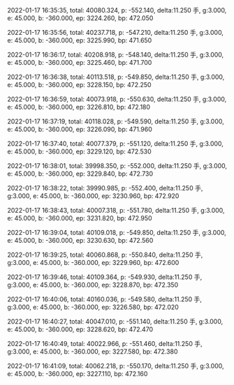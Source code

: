 2022-01-17 16:35:35, total: 40080.324, p: -552.140, delta:11.250 手, g:3.000, e: 45.000, b: -360.000, ep: 3224.260, bp: 472.050

2022-01-17 16:35:56, total: 40237.718, p: -547.210, delta:11.250 手, g:3.000, e: 45.000, b: -360.000, ep: 3225.990, bp: 471.650

2022-01-17 16:36:17, total: 40208.918, p: -548.140, delta:11.250 手, g:3.000, e: 45.000, b: -360.000, ep: 3225.460, bp: 471.700

2022-01-17 16:36:38, total: 40113.518, p: -549.850, delta:11.250 手, g:3.000, e: 45.000, b: -360.000, ep: 3228.150, bp: 472.250

2022-01-17 16:36:59, total: 40073.918, p: -550.630, delta:11.250 手, g:3.000, e: 45.000, b: -360.000, ep: 3226.810, bp: 472.180

2022-01-17 16:37:19, total: 40118.028, p: -549.590, delta:11.250 手, g:3.000, e: 45.000, b: -360.000, ep: 3226.090, bp: 471.960

2022-01-17 16:37:40, total: 40077.379, p: -551.120, delta:11.250 手, g:3.000, e: 45.000, b: -360.000, ep: 3229.120, bp: 472.530

2022-01-17 16:38:01, total: 39998.350, p: -552.000, delta:11.250 手, g:3.000, e: 45.000, b: -360.000, ep: 3229.840, bp: 472.730

2022-01-17 16:38:22, total: 39990.985, p: -552.400, delta:11.250 手, g:3.000, e: 45.000, b: -360.000, ep: 3230.960, bp: 472.920

2022-01-17 16:38:43, total: 40007.318, p: -551.780, delta:11.250 手, g:3.000, e: 45.000, b: -360.000, ep: 3231.820, bp: 472.950

2022-01-17 16:39:04, total: 40109.018, p: -549.850, delta:11.250 手, g:3.000, e: 45.000, b: -360.000, ep: 3230.630, bp: 472.560

2022-01-17 16:39:25, total: 40060.868, p: -550.840, delta:11.250 手, g:3.000, e: 45.000, b: -360.000, ep: 3229.960, bp: 472.600

2022-01-17 16:39:46, total: 40109.364, p: -549.930, delta:11.250 手, g:3.000, e: 45.000, b: -360.000, ep: 3228.870, bp: 472.350

2022-01-17 16:40:06, total: 40160.036, p: -549.580, delta:11.250 手, g:3.000, e: 45.000, b: -360.000, ep: 3226.580, bp: 472.020

2022-01-17 16:40:27, total: 40047.010, p: -551.140, delta:11.250 手, g:3.000, e: 45.000, b: -360.000, ep: 3228.620, bp: 472.470

2022-01-17 16:40:49, total: 40022.966, p: -551.460, delta:11.250 手, g:3.000, e: 45.000, b: -360.000, ep: 3227.580, bp: 472.380

2022-01-17 16:41:09, total: 40062.218, p: -550.170, delta:11.250 手, g:3.000, e: 45.000, b: -360.000, ep: 3227.110, bp: 472.160